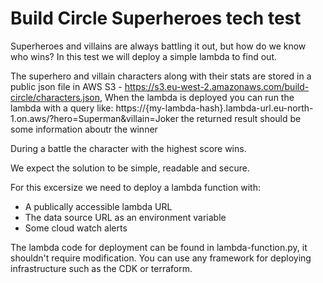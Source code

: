 # Build Circle Superheroes tech test

Superheroes and villains are always battling it out, but how do we know who wins? In this test we will deploy a simple lambda to find out.

The superhero and villain characters along with their stats are stored in a public json file in AWS S3 - https://s3.eu-west-2.amazonaws.com/build-circle/characters.json, 
When the lambda is deployed you can run the lambda with a query like: https://{my-lambda-hash}.lambda-url.eu-north-1.on.aws/?hero=Superman&villain=Joker the returned result should be some information aboutr the winner

During a battle the character with the highest score wins.

We expect the solution to be simple, readable and secure.

For this excersize we need to deploy a lambda function with:
* A publically accessible lambda URL
* The data source URL as an environment variable
* Some cloud watch alerts

The lambda code for deployment can be found in lambda-function.py, it shouldn't require modification. You can use any framework for deploying infrastructure such as the CDK or terraform.
